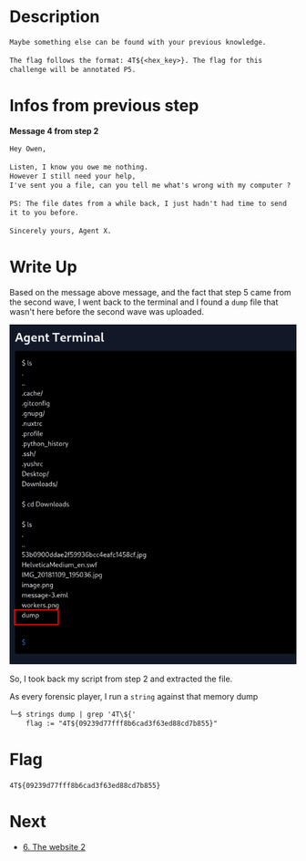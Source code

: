 
# Description

```
Maybe something else can be found with your previous knowledge.

The flag follows the format: 4T${<hex_key>}. The flag for this challenge will be annotated P5.
```


# Infos from previous step

**Message 4 from step 2**
```
Hey Owen,

Listen, I know you owe me nothing.
However I still need your help,
I've sent you a file, can you tell me what's wrong with my computer ?

PS: The file dates from a while back, I just hadn't had time to send it to you before.

Sincerely yours, Agent X.
```

# Write Up

Based on the message above message, and the fact that step 5 came from the second wave, I went back to the terminal and I found a `dump` file that wasn't here before the second wave was uploaded.


![](../../attachments/Pasted%20image%2020241111121251.png)

So, I took back my script from step 2 and extracted the file.

As every forensic player, I run a `string` against that memory dump
```
└─$ strings dump | grep '4T\${'
	flag := "4T${09239d77fff8b6cad3f63ed88cd7b855}"
```

# Flag

`4T${09239d77fff8b6cad3f63ed88cd7b855}`

# Next

- [6. The website 2](6.%20The%20website%202.md)